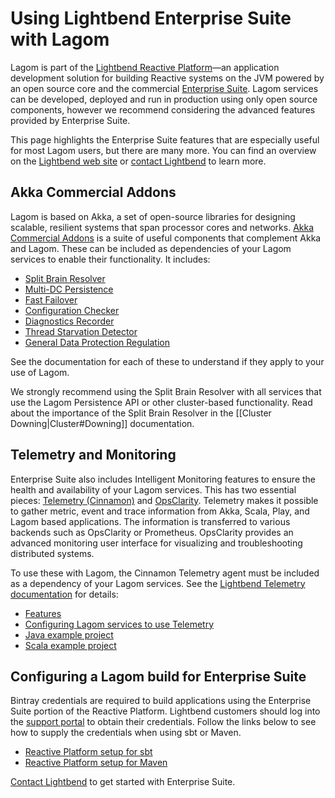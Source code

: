 # Using Lightbend Enterprise Suite with Lagom

Lagom is part of the [Lightbend Reactive Platform](https://www.lightbend.com/products/lightbend-reactive-platform)—an application development solution for building Reactive systems on the JVM powered by an open source core and the commercial [Enterprise Suite](https://www.lightbend.com/products/enterprise-suite). Lagom services can be developed, deployed and run in production using only open source components, however we recommend considering the advanced features provided by Enterprise Suite.

This page highlights the Enterprise Suite features that are especially useful for most Lagom users, but there are many more. You can find an overview on the [Lightbend web site](https://www.lightbend.com/products/enterprise-suite) or [contact Lightbend](https://www.lightbend.com/contact) to learn more.

## Akka Commercial Addons

Lagom is based on Akka, a set of open-source libraries for designing scalable, resilient systems that span processor cores and networks. [Akka Commercial Addons](https://developer.lightbend.com/docs/akka-commercial-addons/current/index.html) is a suite of useful components that complement Akka and Lagom. These can be included as dependencies of your Lagom services to enable their functionality. It includes:

* [Split Brain Resolver](https://developer.lightbend.com/docs/akka-commercial-addons/current/split-brain-resolver.html)
* [Multi-DC Persistence](https://developer.lightbend.com/docs/akka-commercial-addons/current/persistence-dc/index.html)
* [Fast Failover](https://developer.lightbend.com/docs/akka-commercial-addons/current/fast-failover.html)
* [Configuration Checker](https://developer.lightbend.com/docs/akka-commercial-addons/current/config-checker.html)
* [Diagnostics Recorder](https://developer.lightbend.com/docs/akka-commercial-addons/current/diagnostics-recorder.html)
* [Thread Starvation Detector](https://developer.lightbend.com/docs/akka-commercial-addons/current/starvation-detector.html)
* [General Data Protection Regulation](https://developer.lightbend.com/docs/akka-commercial-addons/current/gdpr/index.html)

See the documentation for each of these to understand if they apply to your use of Lagom.

We strongly recommend using the Split Brain Resolver with all services that use the Lagom Persistence API or other cluster-based functionality. Read about the importance of the Split Brain Resolver in the [[Cluster Downing|Cluster#Downing]] documentation.

## Telemetry and Monitoring

Enterprise Suite also includes Intelligent Monitoring features to ensure the health and availability of your Lagom services. This has two essential pieces: [Telemetry (Cinnamon)](https://developer.lightbend.com/docs/cinnamon/current/home.html) and [OpsClarity](https://developer.lightbend.com/docs/opsclarity/current/home.html). Telemetry makes it possible to gather metric, event and trace information from Akka, Scala, Play, and Lagom based applications. The information is transferred to various backends such as OpsClarity or Prometheus. OpsClarity provides an advanced monitoring user interface for visualizing and troubleshooting distributed systems.

To use these with Lagom, the Cinnamon Telemetry agent must be included as a dependency of your Lagom services. See the [Lightbend Telemetry documentation](https://developer.lightbend.com/docs/cinnamon/current/home.html) for details:

* [Features](https://developer.lightbend.com/docs/cinnamon/current/introduction/overview/features.html)
* [Configuring Lagom services to use Telemetry](https://developer.lightbend.com/docs/cinnamon/current/instrumentations/lagom/lagom.html)
* [Java example project](https://developer.lightbend.com/docs/cinnamon/current/getting-started/lagom_java.html)
* [Scala example project](https://developer.lightbend.com/docs/cinnamon/current/getting-started/lagom_scala.html)

## Configuring a Lagom build for Enterprise Suite

Bintray credentials are required to build applications using the Enterprise Suite portion of the Reactive Platform. Lightbend customers should log into the [support portal](https://portal.lightbend.com/ReactivePlatform/EnterpriseSuiteCredentials) to obtain their credentials. Follow the links below to see how to supply the credentials when using sbt or Maven.

* [Reactive Platform setup for sbt](https://developer.lightbend.com/docs/reactive-platform/2.0/setup/setup-sbt.html)
* [Reactive Platform setup for Maven](https://developer.lightbend.com/docs/reactive-platform/2.0/setup/setup-maven.html)


[Contact Lightbend](https://www.lightbend.com/contact) to get started with Enterprise Suite.
